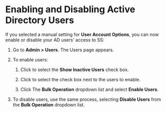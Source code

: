 [title]: # (Enabling and Disabling Active Directory Users)
[tags]: # (Enabling and Disabling Users)
[priority]: # (1000)

# Enabling and Disabling Active Directory Users

If you selected a manual setting for **User Account Options**, you can now enable or disable your AD users' access to SS:

1. Go to **Admin \> Users**. The Users page appears.

1. To enable users:

   1. Click to select the **Show Inactive Users** check box.

   1. Click to select the check box next to the users to enable.

   1. Click The **Bulk Operation** dropdown list and select **Enable Users**.

1. To disable users, use the same process, selecting **Disable Users** from the **Bulk Operation** dropdown list.
